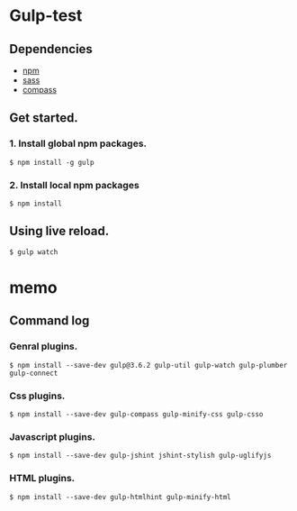 Gulp-test
==========

Dependencies
------------

* [npm](https://www.npmjs.org/)
* [sass](http://sass-lang.com/)
* [compass](http://compass-style.org/)

Get started.
------------

### 1. Install global npm packages.

    $ npm install -g gulp

### 2. Install local npm packages

    $ npm install


Using live reload.
-------------------
    $ gulp watch

memo
====

Command log
-----------

### Genral plugins.

    $ npm install --save-dev gulp@3.6.2 gulp-util gulp-watch gulp-plumber gulp-connect

### Css plugins.

    $ npm install --save-dev gulp-compass gulp-minify-css gulp-csso

### Javascript plugins.

    $ npm install --save-dev gulp-jshint jshint-stylish gulp-uglifyjs

### HTML plugins.

    $ npm install --save-dev gulp-htmlhint gulp-minify-html